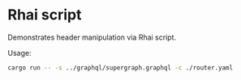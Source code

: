 # Rhai script

Demonstrates header manipulation via Rhai script.

Usage:
```bash
cargo run -- -s ../graphql/supergraph.graphql -c ./router.yaml
```
